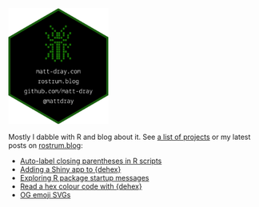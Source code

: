 <img src="https://raw.githubusercontent.com/matt-dray/stickers/master/output/business_hex.png" width=200>

Mostly I dabble with R and blog about it. See [a list of projects](https://github.com/matt-dray/projects/blob/main/README.md) or my latest posts on [rostrum.blog](https://www.rostrum.blog/):

<!-- BLOG-POST-LIST:START -->
- [Auto-label closing parentheses in R scripts](https://www.rostrum.blog/2021/08/31/add-biscuits/)
- [Adding a Shiny app to {dehex}](https://www.rostrum.blog/2021/08/27/dehex-app/)
- [Exploring R package startup messages](https://www.rostrum.blog/2021/08/27/zzz/)
- [Read a hex colour code with {dehex}](https://www.rostrum.blog/2021/08/10/dehex/)
- [OG emoji SVGs](https://www.rostrum.blog/2021/07/31/og-emoji-svg/)
<!-- BLOG-POST-LIST:END -->
